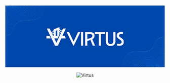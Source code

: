 ![Virtus](Imagens/VIRTUS%20GITHUB%20BACKGROUND.png)

<p align="center">
<img src="https://readme-typing-svg.demolab.com?font=Inter&pause=1000&color=004AAD&center=true&vCenter=true&width=702&lines=Bem-vindo(a)+a+Virtus!;Onde+empoderamos+voc%C3%AA+com+conhecimento+jur%C3%ADdico" alt="Virtus" />
</p>